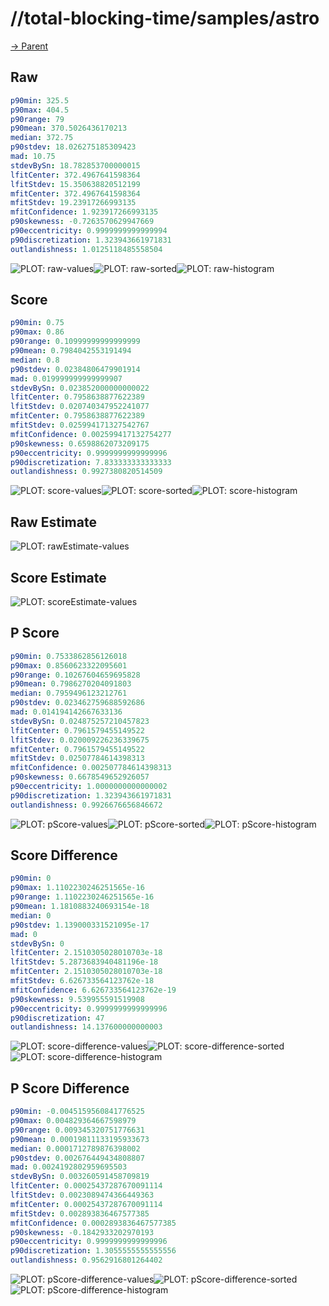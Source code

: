 
# //total-blocking-time/samples/astro

[→ Parent](../..)


## Raw


```yaml
p90min: 325.5
p90max: 404.5
p90range: 79
p90mean: 370.5026436170213
median: 372.75
p90stdev: 18.026275185309423
mad: 10.75
stdevBySn: 18.782853700000015
lfitCenter: 372.4967641598364
lfitStdev: 15.350638820512199
mfitCenter: 372.4967641598364
mfitStdev: 19.23917266993135
mfitConfidence: 1.923917266993135
p90skewness: -0.7263570629947669
p90eccentricity: 0.9999999999999994
p90discretization: 1.323943661971831
outlandishness: 1.0125118485558504

```

![PLOT: raw-values](./raw/values.svg)![PLOT: raw-sorted](./raw/sorted.svg)![PLOT: raw-histogram](./raw/histogram.svg)
## Score


```yaml
p90min: 0.75
p90max: 0.86
p90range: 0.10999999999999999
p90mean: 0.7984042553191494
median: 0.8
p90stdev: 0.02384806479901914
mad: 0.019999999999999907
stdevBySn: 0.023852000000000022
lfitCenter: 0.7958638877622389
lfitStdev: 0.020740347952241077
mfitCenter: 0.7958638877622389
mfitStdev: 0.025994171327542767
mfitConfidence: 0.002599417132754277
p90skewness: 0.6598862073209175
p90eccentricity: 0.9999999999999996
p90discretization: 7.833333333333333
outlandishness: 0.9927380820514509

```

![PLOT: score-values](./score/values.svg)![PLOT: score-sorted](./score/sorted.svg)![PLOT: score-histogram](./score/histogram.svg)
## Raw Estimate

![PLOT: rawEstimate-values](./rawEstimate/values.svg)
## Score Estimate

![PLOT: scoreEstimate-values](./scoreEstimate/values.svg)
## P Score


```yaml
p90min: 0.7533862856126018
p90max: 0.8560623322095601
p90range: 0.10267604659695828
p90mean: 0.7986270204091803
median: 0.7959496123212761
p90stdev: 0.023462759688592686
mad: 0.014194142667633136
stdevBySn: 0.024875257210457823
lfitCenter: 0.7961579455149522
lfitStdev: 0.020009226236339675
mfitCenter: 0.7961579455149522
mfitStdev: 0.02507784614398313
mfitConfidence: 0.002507784614398313
p90skewness: 0.6678549652926057
p90eccentricity: 1.0000000000000002
p90discretization: 1.323943661971831
outlandishness: 0.9926676656846672

```

![PLOT: pScore-values](./pScore/values.svg)![PLOT: pScore-sorted](./pScore/sorted.svg)![PLOT: pScore-histogram](./pScore/histogram.svg)
## Score Difference


```yaml
p90min: 0
p90max: 1.1102230246251565e-16
p90range: 1.1102230246251565e-16
p90mean: 1.1810883240693154e-18
median: 0
p90stdev: 1.139000331521095e-17
mad: 0
stdevBySn: 0
lfitCenter: 2.1510305028010703e-18
lfitStdev: 5.2873683940481196e-18
mfitCenter: 2.1510305028010703e-18
mfitStdev: 6.626733564123762e-18
mfitConfidence: 6.626733564123762e-19
p90skewness: 9.539955591519908
p90eccentricity: 0.9999999999999996
p90discretization: 47
outlandishness: 14.137600000000003

```

![PLOT: score-difference-values](./score-difference/values.svg)![PLOT: score-difference-sorted](./score-difference/sorted.svg)![PLOT: score-difference-histogram](./score-difference/histogram.svg)
## P Score Difference


```yaml
p90min: -0.0045159560841776525
p90max: 0.004829364667598979
p90range: 0.009345320751776631
p90mean: 0.00019811133195933673
median: 0.0001712789876398002
p90stdev: 0.002676449434808807
mad: 0.0024192802959695503
stdevBySn: 0.003260591458709819
lfitCenter: 0.00025437287670091114
lfitStdev: 0.0023089474366449363
mfitCenter: 0.00025437287670091114
mfitStdev: 0.002893836467577385
mfitConfidence: 0.0002893836467577385
p90skewness: -0.1842933202970193
p90eccentricity: 0.9999999999999996
p90discretization: 1.3055555555555556
outlandishness: 0.9562916801264402

```

![PLOT: pScore-difference-values](./pScore-difference/values.svg)![PLOT: pScore-difference-sorted](./pScore-difference/sorted.svg)![PLOT: pScore-difference-histogram](./pScore-difference/histogram.svg)